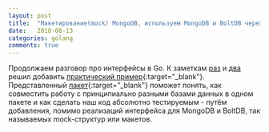 ```yaml
---
layout: post
title:  "Макетирование(mock) MongoDB, используем MongoDB и BoltDB через единый интерфейс"
date:   2018-08-13
categories: golang
comments: true
---
```

Продолжаем разговор про интерфейсы в Go. К заметкам [раз](/articles/interfaces) и [два](/articles/interfaces-golang-new) решил добавить [практический пример](https://github.com/zaffka/mongodb-boltdb-mock){:target="_blank"}.  
Представленный [пакет](https://github.com/zaffka/mongodb-boltdb-mock){:target="_blank"} поможет понять, как совместить работу с принципиально разными базами данных в одном пакете и как сделать наш код абсолютно тестируемым - путём добавления, помимо реализаций интерфейса для MongoDB и BoltDB, так называемых mock-структур или макетов.